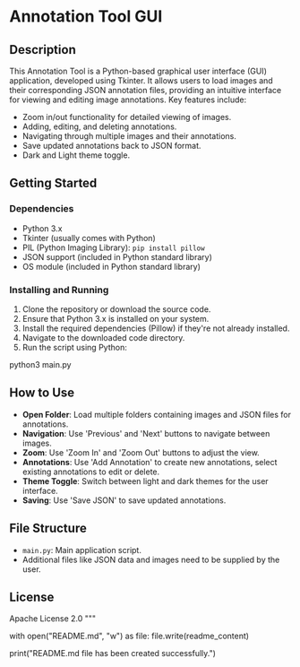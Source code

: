 # Annotation Tool GUI

## Description
This Annotation Tool is a Python-based graphical user interface (GUI) application, developed using Tkinter. It allows users to load images and their corresponding JSON annotation files, providing an intuitive interface for viewing and editing image annotations. Key features include:
- Zoom in/out functionality for detailed viewing of images.
- Adding, editing, and deleting annotations.
- Navigating through multiple images and their annotations.
- Save updated annotations back to JSON format.
- Dark and Light theme toggle.

## Getting Started

### Dependencies
- Python 3.x
- Tkinter (usually comes with Python)
- PIL (Python Imaging Library): `pip install pillow`
- JSON support (included in Python standard library)
- OS module (included in Python standard library)

### Installing and Running
1. Clone the repository or download the source code.
2. Ensure that Python 3.x is installed on your system.
3. Install the required dependencies (Pillow) if they're not already installed.
4. Navigate to the downloaded code directory.
5. Run the script using Python:

python3 main.py

## How to Use
- **Open Folder**: Load multiple folders containing images and JSON files for annotations.
- **Navigation**: Use 'Previous' and 'Next' buttons to navigate between images.
- **Zoom**: Use 'Zoom In' and 'Zoom Out' buttons to adjust the view.
- **Annotations**: Use 'Add Annotation' to create new annotations, select existing annotations to edit or delete.
- **Theme Toggle**: Switch between light and dark themes for the user interface.
- **Saving**: Use 'Save JSON' to save updated annotations.

## File Structure
- `main.py`: Main application script.
- Additional files like JSON data and images need to be supplied by the user.

## License
Apache License 2.0
"""

with open("README.md", "w") as file:
 file.write(readme_content)

print("README.md file has been created successfully.")
